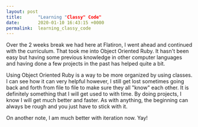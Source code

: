 ```yaml
---
layout: post
title:      "Learning "Classy" Code"
date:       2020-01-10 16:43:15 +0000
permalink:  learning_classy_code
---
```



Over the 2 weeks break we had here at Flatiron, I went ahead and continued with the curriculum. That took me into Object Oriented Ruby.  It hasn't been easy but having some previous knowledge in other computer languages and having done a few projects in the past has helped quite a bit. 

Using Object Oriented Ruby is a way to be more organized by using classes. I can see how it can very helpful however, I still get lost sometimes going back and forth from file to file to make sure they all "know" each other.  It is definitely something that I will get used to with time. By doing projects, I know I will get much better and faster. As with anything, the beginning can always be rough and you just have to stick with it.

On another note, I am much better with iteration now. Yay!
